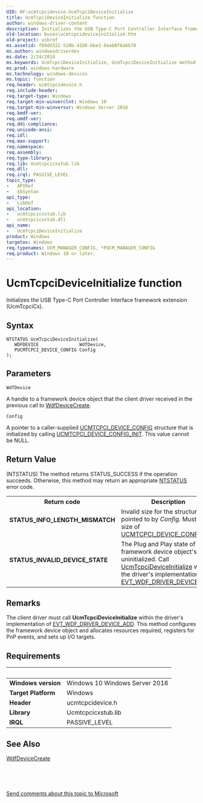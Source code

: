 ```yaml
---
UID: NF:ucmtcpcidevice.UcmTcpciDeviceInitialize
title: UcmTcpciDeviceInitialize function
author: windows-driver-content
description: Initializes the USB Type-C Port Controller Interface framework extension (UcmTcpciCx).
old-location: buses\ucmtcpcideviceinitialize.htm
old-project: usbref
ms.assetid: f89dd322-520b-41b0-bbe2-6eab0f8a6b70
ms.author: windowsdriverdev
ms.date: 2/24/2018
ms.keywords: UcmTcpciDeviceInitialize, UcmTcpciDeviceInitialize method [Buses], buses.ucmtcpcideviceinitialize, ucmtcpcidevice/UcmTcpciDeviceInitialize
ms.prod: windows-hardware
ms.technology: windows-devices
ms.topic: function
req.header: ucmtcpcidevice.h
req.include-header: 
req.target-type: Windows
req.target-min-winverclnt: Windows 10
req.target-min-winversvr: Windows Server 2016
req.kmdf-ver: 
req.umdf-ver: 
req.ddi-compliance: 
req.unicode-ansi: 
req.idl: 
req.max-support: 
req.namespace: 
req.assembly: 
req.type-library: 
req.lib: Ucmtcpcicxstub.lib
req.dll: 
req.irql: PASSIVE_LEVEL
topic_type:
-	APIRef
-	kbSyntax
api_type:
-	LibDef
api_location:
-	ucmtcpcicxstub.lib
-	ucmtcpcicxstub.dll
api_name:
-	UcmTcpciDeviceInitialize
product: Windows
targetos: Windows
req.typenames: UCM_MANAGER_CONFIG, *PUCM_MANAGER_CONFIG
req.product: Windows 10 or later.
---
```



# UcmTcpciDeviceInitialize function
Initializes the USB Type-C Port Controller Interface framework extension (UcmTcpciCx).

## Syntax

````
NTSTATUS UcmTcpciDeviceInitialize(
   WDFDEVICE               WdfDevice,
   PUCMTCPCI_DEVICE_CONFIG Config
);
````

## Parameters

`WdfDevice`

A handle to a framework device object that the client driver received in the previous call to <a href="..\wdfdevice\nf-wdfdevice-wdfdevicecreate.md">WdfDeviceCreate</a>.

`Config`

A pointer to a caller-supplied <a href="..\ucmtcpcidevice\ns-ucmtcpcidevice-_ucmtcpci_device_config.md">UCMTCPCI_DEVICE_CONFIG</a> structure that is initialized by calling <a href="..\ucmtcpcidevice\nf-ucmtcpcidevice-ucmtcpci_device_config_init.md">UCMTCPCI_DEVICE_CONFIG_INIT</a>. This value cannot be NULL.


## Return Value

(NTSTATUS) The method returns STATUS_SUCCESS if the operation succeeds. Otherwise, this method may return an appropriate <a href="https://msdn.microsoft.com/7792201b-63bb-4db5-803d-2af02893d505">NTSTATUS</a> error code.
                    

<table>
<tr>
<th>Return code</th>
<th>Description</th>
</tr>
<tr>
<td width="40%">
<dl>
<dt><b>STATUS_INFO_LENGTH_MISMATCH</b></dt>
</dl>
</td>
<td width="60%">
Invalid size for the structure pointed to by <i>Config</i>. Must be size of <a href="..\ucmtcpcidevice\ns-ucmtcpcidevice-_ucmtcpci_device_config.md">UCMTCPCI_DEVICE_CONFIG</a>. 

</td>
</tr>
<tr>
<td width="40%">
<dl>
<dt><b>STATUS_INVALID_DEVICE_STATE</b></dt>
</dl>
</td>
<td width="60%">
The Plug and Play state of the framework device object's is uninitialized. Call <a href="..\ucmtcpcidevice\nf-ucmtcpcidevice-ucmtcpcideviceinitialize.md">UcmTcpciDeviceInitialize</a> within the driver's implementation of <a href="..\wdfdriver\nc-wdfdriver-evt_wdf_driver_device_add.md">EVT_WDF_DRIVER_DEVICE_ADD</a>.

</td>
</tr>
</table>

## Remarks

The client driver must call <b>UcmTcpciDeviceInitialize</b> within the driver's implementation of <a href="..\wdfdriver\nc-wdfdriver-evt_wdf_driver_device_add.md">EVT_WDF_DRIVER_DEVICE_ADD</a>. This method configures the framework device object and allocates resources required, registers for PnP events, and sets up I/O targets.

## Requirements
| &nbsp; | &nbsp; |
| ---- |:---- |
| **Windows version** | Windows 10 Windows Server 2016 |
| **Target Platform** | Windows |
| **Header** | ucmtcpcidevice.h |
| **Library** | Ucmtcpcicxstub.lib |
| **IRQL** | PASSIVE_LEVEL |

## See Also

<a href="..\wdfdevice\nf-wdfdevice-wdfdevicecreate.md">WdfDeviceCreate</a>



 

 

<a href="mailto:wsddocfb@microsoft.com?subject=Documentation%20feedback [usbref\buses]:%20UcmTcpciDeviceInitialize method%20 RELEASE:%20(2/24/2018)&amp;body=%0A%0APRIVACY STATEMENT%0A%0AWe use your feedback to improve the documentation. We don't use your email address for any other purpose, and we'll remove your email address from our system after the issue that you're reporting is fixed. While we're working to fix this issue, we might send you an email message to ask for more info. Later, we might also send you an email message to let you know that we've addressed your feedback.%0A%0AFor more info about Microsoft's privacy policy, see http://privacy.microsoft.com/en-us/default.aspx." title="Send comments about this topic to Microsoft">Send comments about this topic to Microsoft</a>